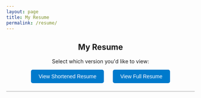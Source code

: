 ```yaml
---
layout: page
title: My Resume
permalink: /resume/
---
```


<style>
.resume-buttons {
  text-align: center;
  margin-bottom: 1.5em;
}
.resume-buttons button {
  margin: 0 10px;
  padding: 10px 20px;
  font-size: 1em;
  border: none;
  background-color: #007acc;
  color: white;
  border-radius: 5px;
  cursor: pointer;
  transition: background-color 0.2s ease;
}
.resume-buttons button:hover {
  background-color: #005fa3;
}
.resume-container {
  position: relative;
  max-width: 850px;
  margin: auto;
}
#resume-canvas {
  border: 1px solid #ccc;
  display: block;
  max-width: 100%;
  height: auto;
  margin: auto;
}
.side-btn {
  position: absolute;
  top: 50%;
  transform: translateY(-50%);
  background-color: rgba(0, 0, 0, 0.5);
  border: none;
  color: white;
  font-size: 1.5rem;
  padding: 10px 15px;
  cursor: pointer;
  z-index: 2;
  border-radius: 5px;
  transition: background-color 0.2s ease;
}
.side-btn:hover {
  background-color: rgba(0, 0, 0, 0.7);
}
.side-btn.left {
  left: 0;
}
.side-btn.right {
  right: 0;
}
</style>

<h2 style="text-align:center;">My Resume</h2>
<p style="text-align:center;">Select which version you'd like to view:</p>

<div class="resume-buttons">
  <button onclick="loadResume('short')">View Shortened Resume</button>
  <button onclick="loadResume('full')">View Full Resume</button>
</div>

<div class="resume-container" id="resume-wrapper">
  <button class="side-btn left" id="prev-btn" onclick="prevPage()" style="display: none;">&#10094;</button>
  <canvas id="resume-canvas"></canvas>
  <button class="side-btn right" id="next-btn" onclick="nextPage()" style="display: none;">&#10095;</button>
</div>

<script src="https://cdnjs.cloudflare.com/ajax/libs/pdf.js/3.4.120/pdf.min.js"></script>
<script>
  const canvas = document.getElementById('resume-canvas');
  const ctx = canvas.getContext('2d');
  let pdfDoc = null;
  let currentPage = 1;
  let totalPages = 1;
  let rendering = false;
  let pendingPage = null;
  let currentType = 'short';

  const scale = 1.5;
  const resumePaths = {
    short: '/assets/pdfs/Abhishek_Siwakoti_Resume_Short.pdf',
    full: '/assets/pdfs/Abhishek_Siwakoti_Resume_Full.pdf'
  };

  const prevBtn = document.getElementById('prev-btn');
  const nextBtn = document.getElementById('next-btn');

  pdfjsLib.GlobalWorkerOptions.workerSrc = 'https://cdnjs.cloudflare.com/ajax/libs/pdf.js/3.4.120/pdf.worker.min.js';

  function renderPage(num) {
    rendering = true;
    pdfDoc.getPage(num).then(page => {
      const viewport = page.getViewport({ scale });
      canvas.height = viewport.height;
      canvas.width = viewport.width;

      const renderContext = { canvasContext: ctx, viewport: viewport };
      page.render(renderContext).promise.then(() => {
        rendering = false;
        if (pendingPage !== null) {
          renderPage(pendingPage);
          pendingPage = null;
        }
      });

      // Update visibility of nav buttons
      if (currentType === 'full') {
        prevBtn.style.display = num > 1 ? 'block' : 'none';
        nextBtn.style.display = num < totalPages ? 'block' : 'none';
      }
    });
  }

  function queueRenderPage(num) {
    if (rendering) {
      pendingPage = num;
    } else {
      renderPage(num);
    }
  }

  function prevPage() {
    if (currentPage <= 1) return;
    currentPage--;
    queueRenderPage(currentPage);
  }

  function nextPage() {
    if (currentPage >= totalPages) return;
    currentPage++;
    queueRenderPage(currentPage);
  }

  function loadResume(type) {
    currentType = type;
    currentPage = 1;

    pdfjsLib.getDocument(resumePaths[type]).promise.then(pdf => {
      pdfDoc = pdf;
      totalPages = pdf.numPages;
      renderPage(currentPage);

      // Show arrows only for full resume
      if (type === 'full' && totalPages > 1) {
        prevBtn.style.display = 'none';
        nextBtn.style.display = 'block';
      } else {
        prevBtn.style.display = 'none';
        nextBtn.style.display = 'none';
      }
    });
  }

  // Load shortened resume by default
  document.addEventListener("DOMContentLoaded", () => {
    loadResume('short');
  });
</script>
